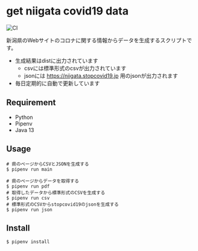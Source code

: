 get niigata covid19 data
====

![CI](https://github.com/CodeForNiigata/covid19-data-niigata/workflows/CI/badge.svg)

新潟県のWebサイトのコロナに関する情報からデータを生成するスクリプトです。

- 生成結果はdistに出力されています
    - csvには標準形式のcsvが出力されています
    - jsonには https://niigata.stopcovid19.jp 用のjsonが出力されます
- 毎日定期的に自動で更新しています

## Requirement

- Python
- Pipenv
- Java 13

## Usage

```
# 県のページからCSVとJSONを生成する
$ pipenv run main

# 県のページからデータを取得する
$ pipenv run pdf
# 取得したデータから標準形式のCSVを生成する
$ pipenv run csv
# 標準形式のCSVからstopcovid19のjsonを生成する
$ pipenv run json
```

## Install

```
$ pipenv install
```
